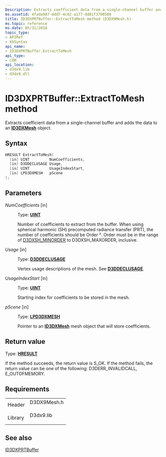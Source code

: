 ```yaml
---
Description: Extracts coefficient data from a single-channel buffer and adds the data to an ID3DXMesh object.
ms.assetid: 4fada987-ddd7-4c02-a177-dd81f3790588
title: ID3DXPRTBuffer::ExtractToMesh method (D3DX9Mesh.h)
ms.topic: reference
ms.date: 05/31/2018
topic_type: 
- APIRef
- kbSyntax
api_name: 
- ID3DXPRTBuffer.ExtractToMesh
api_type: 
- COM
api_location: 
- d3dx9.lib
- d3dx9.dll
---
```


# ID3DXPRTBuffer::ExtractToMesh method

Extracts coefficient data from a single-channel buffer and adds the data to an [**ID3DXMesh**](id3dxmesh.md) object.

## Syntax


```C++
HRESULT ExtractToMesh(
  [in] UINT         NumCoefficients,
  [in] D3DDECLUSAGE Usage,
  [in] UINT         UsageIndexStart,
  [in] LPD3DXMESH   pScene
);
```



## Parameters

<dl> <dt>

*NumCoefficients* \[in\]
</dt> <dd>

Type: **[**UINT**](../winprog/windows-data-types.md)**

Number of coefficients to extract from the buffer. When using spherical harmonic (SH) precomputed radiance transfer (PRT), the number of coefficients should be Order ². Order must be in the range of [D3DXSH\_MINORDER](other-d3dx-constants.md) to D3DXSH\_MAXORDER, inclusive.

</dd> <dt>

*Usage* \[in\]
</dt> <dd>

Type: **[**D3DDECLUSAGE**](./d3ddeclusage.md)**

Vertex usage descriptions of the mesh. See [**D3DDECLUSAGE**](./d3ddeclusage.md).

</dd> <dt>

*UsageIndexStart* \[in\]
</dt> <dd>

Type: **[**UINT**](../winprog/windows-data-types.md)**

Starting index for coefficients to be stored in the mesh.

</dd> <dt>

*pScene* \[in\]
</dt> <dd>

Type: **[**LPD3DXMESH**](id3dxmesh.md)**

Pointer to an [**ID3DXMesh**](id3dxmesh.md) mesh object that will store coefficients.

</dd> </dl>

## Return value

Type: **[**HRESULT**](https://msdn.microsoft.com/library/Bb401631(v=MSDN.10).aspx)**

If the method succeeds, the return value is S\_OK. If the method fails, the return value can be one of the following: D3DERR\_INVALIDCALL, E\_OUTOFMEMORY.

## Requirements



|                    |                                                                                        |
|--------------------|----------------------------------------------------------------------------------------|
| Header<br/>  | <dl> <dt>D3DX9Mesh.h</dt> </dl> |
| Library<br/> | <dl> <dt>D3dx9.lib</dt> </dl>   |



## See also

<dl> <dt>

[ID3DXPRTBuffer](id3dxprtbuffer.md)
</dt> </dl>

 

 